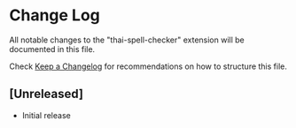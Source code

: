 # Change Log

All notable changes to the "thai-spell-checker" extension will be documented in this file.

Check [Keep a Changelog](http://keepachangelog.com/) for recommendations on how to structure this file.

## [Unreleased]

- Initial release

